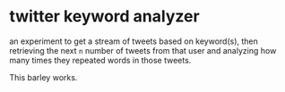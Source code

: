 # twitter keyword analyzer
an experiment to get a stream of tweets based on keyword(s), then retrieving the next `n` number of tweets from that user and analyzing how many times they repeated words in those tweets.

This barley works.